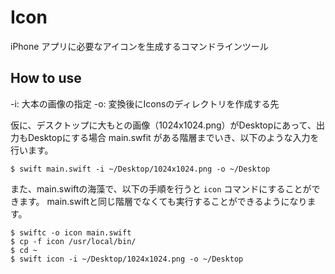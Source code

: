 # Icon
iPhone アプリに必要なアイコンを生成するコマンドラインツール

## How to use

-i: 大本の画像の指定
-o: 変換後にIconsのディレクトリを作成する先

仮に、デスクトップに大もとの画像（1024x1024.png）がDesktopにあって、出力もDesktopにする場合
main.swfit がある階層までいき、以下のような入力を行います。

```
$ swift main.swift -i ~/Desktop/1024x1024.png -o ~/Desktop
```

また、main.swiftの海藻で、以下の手順を行うと `icon` コマンドにすることができます。
main.swiftと同じ階層でなくても実行することができるようになります。

```
$ swiftc -o icon main.swift
$ cp -f icon /usr/local/bin/
$ cd ~
$ swift icon -i ~/Desktop/1024x1024.png -o ~/Desktop
```
